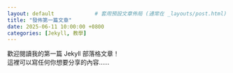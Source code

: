 ```yaml
---
layout: default             # 套用預設文章佈局 (通常在 _layouts/post.html)
title: "發佈第一篇文章"
date: 2025-06-11 10:00:00 +0800
categories: [Jekyll, 教學]
---
```


歡迎閱讀我的第一篇 Jekyll 部落格文章！  
這裡可以寫任何你想要分享的內容……

